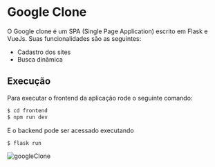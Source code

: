 # Google Clone

O Google clone é um SPA (Single Page Application) escrito em Flask e VueJs. Suas funcionalidades são as seguintes:

  - Cadastro dos sites
  - Busca dinâmica
## Execução 

Para executar o frontend da aplicação rode o seguinte comando:
```sh
$ cd frontend
$ npm run dev
```
E o backend pode ser acessado executando
```sh
$ flask run
```

![googleClone](https://user-images.githubusercontent.com/1650083/95701805-ed05d000-0c20-11eb-8ed5-d82d0c17e3ea.png)

